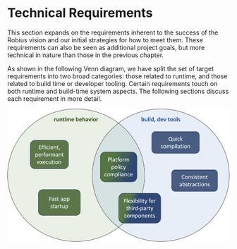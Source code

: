 # Technical Requirements

This section expands on the requirements inherent to the success of the Robius vision and our initial strategies for how to meet them.
These requirements can also be seen as additional project goals, but more technical in nature than those in the previous chapter.

As shown in the following Venn diagram, we have split the set of target requirements into two broad categories: those related to runtime, and those related to build time or developer tooling.
Certain requirements touch on both runtime and build-time system aspects.
The following sections discuss each requirement in more detail.

![Technical Requirements](../img/requirements.png)
